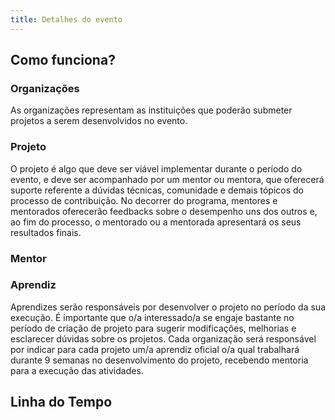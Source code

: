 ```yaml
---
title: Detalhes do evento
---
```


## Como funciona?

### Organizações

As organizações representam as instituições que poderão submeter projetos a serem desenvolvidos no evento.

### Projeto

O projeto é algo que deve ser viável implementar durante o período do evento, e deve ser acompanhado por um mentor ou mentora, que oferecerá suporte referente a dúvidas técnicas, comunidade e demais tópicos do processo de contribuição. No decorrer do programa, mentores e mentorados oferecerão feedbacks sobre o desempenho uns dos outros e, ao fim do processo, o mentorado ou a mentorada apresentará os seus resultados finais.

### Mentor

### Aprendiz

Aprendizes serão responsáveis por desenvolver o projeto no período da sua execução. É importante que o/a interessado/a se engaje bastante no período de criação de projeto para sugerir modificações, melhorias e esclarecer dúvidas sobre os projetos. Cada organização será responsável por indicar para cada projeto um/a aprendiz oficial o/a qual trabalhará durante 9 semanas no desenvolvimento do projeto, recebendo mentoria para a execução das atividades.

## Linha do Tempo
